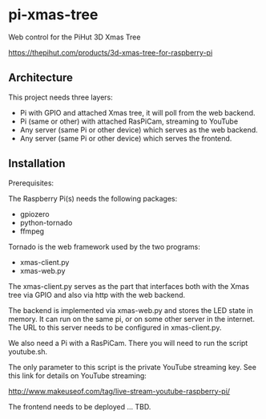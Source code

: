 # pi-xmas-tree
Web control for the PiHut 3D Xmas Tree

https://thepihut.com/products/3d-xmas-tree-for-raspberry-pi

## Architecture

This project needs three layers:

* Pi with GPIO and attached Xmas tree, it will poll from the web backend.
* Pi (same or other) with attached RasPiCam, streaming to YouTube
* Any server (same Pi or other device) which serves as the web backend.
* Any server (same Pi or other device) which serves the frontend.

## Installation

Prerequisites:

The Raspberry Pi(s) needs the following packages:

* gpiozero
* python-tornado
* ffmpeg

Tornado is the web framework used by the two programs:

* xmas-client.py
* xmas-web.py

The xmas-client.py serves as the part that interfaces both with the Xmas tree 
via GPIO and also via http with the web backend. 

The backend is implemented via xmas-web.py and stores the LED state in memory.
It can run on the same pi, or on some other server in the internet. The URL
to this server needs to be configured in xmas-client.py.

We also need a Pi with a RasPiCam. There you will need to run the script youtube.sh.

The only parameter to this script is the private YouTube streaming key. See this link 
for details on YouTube streaming:

http://www.makeuseof.com/tag/live-stream-youtube-raspberry-pi/

The frontend needs to be deployed ... TBD.
